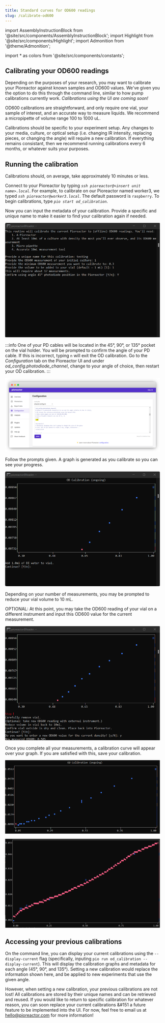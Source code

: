 ```yaml
---
title: Standard curves for OD600 readings
slug: /calibrate-od600
---
```


import AssemblyInstructionBlock from '@site/src/components/AssemblyInstructionBlock';
import Highlight from '@site/src/components/Highlight';
import Admonition from '@theme/Admonition';

import * as colors from '@site/src/components/constants';

## Calibrating your OD600 readings 

Depending on the purposes of your research, you may want to calibrate your Pioreactor against known samples and OD600 values. We've given you the option to do this through the command line, similar to how pump calibrations currently work. _Calibrations using the UI are coming soon!_

OD600 calibrations are straightforward, and only require one vial, your sample of interest, and an accurate way to measure liquids. We recommend a micropipette of volume range 100 to 1000 uL. 

Calibrations should be specific to your experiment setup. Any changes to your media, culture, or optical setup (i.e. changing IR intensity, replacing pieces, or changing the angle) will require a new calibration. If everything remains consistant, then we recommend running calibrations every 6 months, or whatever suits your purposes. 

## Running the calibration

Calibrations should, on average, take approximately 10 minutes or less. 

Connect to your Pioreactor by typing *`ssh pioreactor@<insert unit name>.local`*. For example, to calibrate on our Pioreactor named worker3, we typed *`ssh pioreactor@worker3.local`*. The default password is `raspberry`. To begin calibrations, type *`pio start od_calibration`*.

Now you can input the metadata of your calibration. Provide a specific and unique name to make it easier to find your calibration again if needed. 

![Input the metadata of your calibration.](/img/user-guide/metadata.png)

:::info
One of your PD cables will be located in the 45°, 90°, or 135° pocket on the vial holder. You will be prompted to confirm the angle of your PD cable. If this is incorrect, typing `n` will exit the OD calibration. Go to the _Configuration_ tab on the Pioreactor UI and under _od_config.photodiode_channel_, change to your angle of choice, then restart your OD calibration. 
:::

![Change the angle through the UI configuration tab.](/img/user-guide/change_angle.png)

Follow the prompts given. A graph is generated as you calibrate so you can see your progress. 

![Graph generated as you measure.](/img/user-guide/generating_graph.png)
 
Depending on your number of measurements, you may be prompted to reduce your vial volume to 10 mL. 

OPTIONAL: At this point, you may take the OD600 reading of your vial on a different instrument and input this OD600 value for the current measurement. 

![Input an external OD600 value.](/img/user-guide/add_new_od600.png) 

Once you complete all your measurements, a calibration curve will appear over your graph. If you are satisfied with this, save your calibration. 

![Final data points on OD calibration.](/img/user-guide/od_cal_45_deg.png)

![Final data points with generated curve.](/img/user-guide/od_cal_45_deg_with_curve.png)

## Accessing your previous calibrations 

On the command line, you can display your current calibrations using the `--display-current` flag (specifically, inputing `pio run od_calibration --display-current`). This will display the calibration graphs and metadata for each angle (45°, 90°, and 135°). Setting a new calibration would replace the information shown here, and be applied to new experiments that use the given angle.

However, when setting a new calibration, your previous calibrations are not lost! All calibrations are stored by their unique names and can be retrieved and reused. If you would like to return to specific calibration for whatever reason, you can soon replace your current calibrations &#151 a future feature to be implemented into the UI. For now, feel free to email us at hello@pioreactor.com for more information! 

